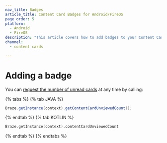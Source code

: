 ```yaml
---
nav_title: Badges
article_title: Content Card Badges for Android/FireOS
page_order: 5
platform: 
  - Android
  - FireOS
description: "This article covers how to add badges to your Content Cards in your Android application."
channel:
  - content cards

---
```


# Adding a badge

You can [request the number of unread cards][1] at any time by calling:

{% tabs %}
{% tab JAVA %}

```java
Braze.getInstance(context).getContentCardUnviewedCount();
```

{% endtab %}
{% tab KOTLIN %}

```kotlin
Braze.getInstance(context).contentCardUnviewedCount
```

{% endtab %}
{% endtabs %}

[1]: https://appboy.github.io/appboy-android-sdk/javadocs/com/appboy/Appboy.html#getContentCardUnviewedCount--
